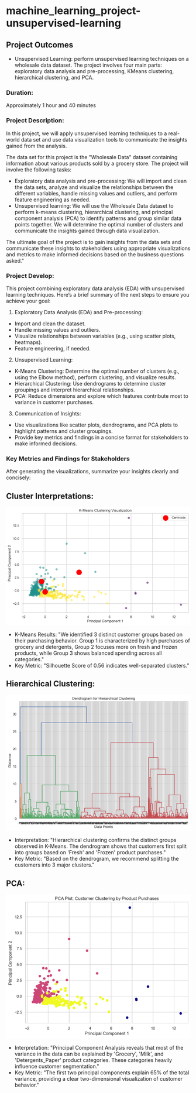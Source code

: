 # machine_learning_project-unsupervised-learning

## Project Outcomes
- Unsupervised Learning: perform unsupervised learning techniques on a wholesale data dataset. The project involves four main parts: exploratory data analysis and pre-processing, KMeans clustering, hierarchical clustering, and PCA.
### Duration:
Approximately 1 hour and 40 minutes
### Project Description:
In this project, we will apply unsupervised learning techniques to a real-world data set and use data visualization tools to communicate the insights gained from the analysis.

The data set for this project is the "Wholesale Data" dataset containing information about various products sold by a grocery store.
The project will involve the following tasks:

-	Exploratory data analysis and pre-processing: We will import and clean the data sets, analyze and visualize the relationships between the different variables, handle missing values and outliers, and perform feature engineering as needed.
-	Unsupervised learning: We will use the Wholesale Data dataset to perform k-means clustering, hierarchical clustering, and principal component analysis (PCA) to identify patterns and group similar data points together. We will determine the optimal number of clusters and communicate the insights gained through data visualization.

The ultimate goal of the project is to gain insights from the data sets and communicate these insights to stakeholders using appropriate visualizations and metrics to make informed decisions based on the business questions asked."

### Project Develop:
This project combining exploratory data analysis (EDA) with unsupervised learning techniques. Here’s a brief summary of the next steps to ensure you achieve your goal:

1. Exploratory Data Analysis (EDA) and Pre-processing:

- Import and clean the dataset.
- Handle missing values and outliers.
- Visualize relationships between variables (e.g., using scatter plots, heatmaps).
- Feature engineering, if needed.

2. Unsupervised Learning:

- K-Means Clustering: Determine the optimal number of clusters (e.g., using the Elbow method), perform clustering, and visualize results.
- Hierarchical Clustering: Use dendrograms to determine cluster groupings and interpret hierarchical relationships.
- PCA: Reduce dimensions and explore which features contribute most to variance in customer purchases.

3. Communication of Insights:

- Use visualizations like scatter plots, dendrograms, and PCA plots to highlight patterns and cluster groupings.
- Provide key metrics and findings in a concise format for stakeholders to make informed decisions.

### Key Metrics and Findings for Stakeholders
After generating the visualizations, summarize your insights clearly and concisely:

## Cluster Interpretations:
![alt text](image-1.png)

- K-Means Results: "We identified 3 distinct customer groups based on their purchasing behavior. Group 1 is characterized by high purchases of grocery and detergents, Group 2 focuses more on fresh and frozen products, while Group 3 shows balanced spending across all categories."
- Key Metric: "Silhouette Score of 0.56 indicates well-separated clusters."


## Hierarchical Clustering:
![alt text](image-2.png)

- Interpretation: "Hierarchical clustering confirms the distinct groups observed in K-Means. The dendrogram shows that customers first split into groups based on 'Fresh' and 'Frozen' product purchases."
- Key Metric: "Based on the dendrogram, we recommend splitting the customers into 3 major clusters."

## PCA:
![alt text](image-3.png)

- Interpretation: "Principal Component Analysis reveals that most of the variance in the data can be explained by 'Grocery', 'Milk', and 'Detergents_Paper' product categories. These categories heavily influence customer segmentation."
- Key Metric: "The first two principal components explain 65% of the total variance, providing a clear two-dimensional visualization of customer behavior."